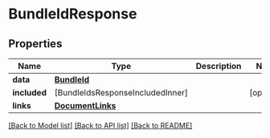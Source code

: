 # BundleIdResponse

## Properties
Name | Type | Description | Notes
------------ | ------------- | ------------- | -------------
**data** | [**BundleId**](BundleId.md) |  | 
**included** | [BundleIdsResponseIncludedInner] |  | [optional] 
**links** | [**DocumentLinks**](DocumentLinks.md) |  | 

[[Back to Model list]](../README.md#documentation-for-models) [[Back to API list]](../README.md#documentation-for-api-endpoints) [[Back to README]](../README.md)


